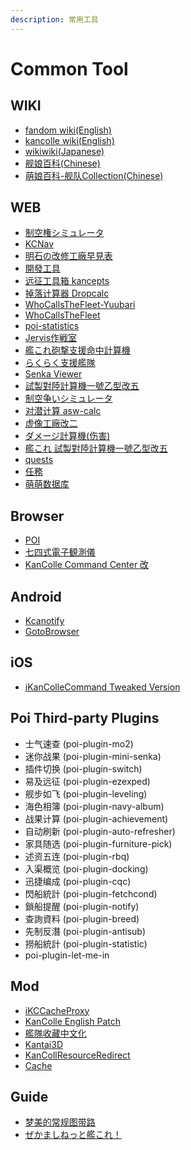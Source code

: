 ```yaml
---
description: 常用工具
---
```


# Common Tool

## WIKI

* [fandom wiki\(English\)](https://kancolle.fandom.com/wiki/KanColle_Wiki)
* [kancolle wiki\(English\)](https://en.kancollewiki.net/Kancolle_Wiki)
* [wikiwiki\(Japanese\)](https://wikiwiki.jp/kancolle/)
* [舰娘百科\(Chinese\)](https://zh.kcwiki.cn/)
* [萌娘百科-舰队Collection\(Chinese\)](https://zh.moegirl.org.cn/%E8%88%B0%E9%98%9FCollection)

## WEB

* [制空権シミュレータ](https://noro6.github.io/kcTools/)
* [KCNav](https://kc.piro.moe/nav/#/)
* [明石の改修工廠早見表](https://akashi-list.me/)
* [開發工具](https://xn--uesr8qr0rdwk.cn/kc-development-tools/)
* [远征工具箱 kancepts](https://javran.github.io/kancepts/)
* [掉落计算器 Dropcalc](https://javran.github.io/dropcalc/ggfdfdfdfd)
* [WhoCallsTheFleet-Yuubari](https://yuubari.fleet.moe/)
* [WhoCallsTheFleet](http://fleet.diablohu.com/)
* [poi-statistics](https://db.kcwiki.org/drop/)
* [Jervis作戦室](https://kcjervis.github.io/jervis/#/)
* [艦これ砲撃支援命中計算機](https://yuich1.github.io/kcHitTool/)
* [らくらく支援艦隊](https://thisleaf.github.io/kancolle_support.html)
* [Senka Viewer](https://senka.su/)
* [試製對陸計算機一號乙型改五](https://dube116.github.io/installation-calculator/)
* [制空争いシミュレータ](https://dque.github.io/seiku/)
* [对潜计算 asw-calc](https://javran.github.io/asw-calc/)
* [虚像工廠改二](https://dsco11.web.fc2.com/)
* [ダメージ計算機\(伤害\)](http://kancollecalc.jp/damage.html)
* [艦これ 試製對陸計算機一號乙型改五](https://dube116.github.io/installation-calculator/)
* [quests](https://tsunkit.net/quests/)
* [任務](https://richelieu-manager.net/)
* [萌萌数据库](https://moe-data.github.io/)

## Browser

* [POI](https://poi.moe/)
* [七四式電子観測儀](http://electronicobserver.blog.fc2.com/)
* [KanColle Command Center 改](https://chrome.google.com/webstore/detail/kancolle-command-center-%E6%94%B9/hkgmldnainaglpjngpajnnjfhpdjkohh)

## Android

* [Kcanotify](https://swaytwig.com/kcanotify/)
* [GotoBrowser](https://github.com/antest1/GotoBrowser)

## iOS

* [iKanColleCommand Tweaked Version](https://kc2tweaked.github.io/zh/)

## Poi Third-party Plugins

* 士气速查 \(poi-plugin-mo2\)
* 迷你战果 \(poi-plugin-mini-senka\)
* 插件切换 \(poi-plugin-switch\)
* 易及远征 \(poi-plugin-ezexped\)
* 舰步如飞 \(poi-plugin-leveling\)
* 海色相簿 \(poi-plugin-navy-album\)
* 战果计算 \(poi-plugin-achievement\)
* 自动刷新 \(poi-plugin-auto-refresher\)
* 家具随选 \(poi-plugin-furniture-pick\)
* 述资五连 \(poi-plugin-rbq\)
* 入渠概览 \(poi-plugin-docking\)
* 迅捷编成 \(poi-plugin-cqc\)
* 閃船統計 \(poi-plugin-fetchcond\)
* 鎖船提醒 \(poi-plugin-notify\)
* 查詢資料 \(poi-plugin-breed\)
* 先制反潛 \(poi-plugin-antisub\)
* 撈船統計 \(poi-plugin-statistic\)
* poi-plugin-let-me-in

## Mod

* [iKCCacheProxy](https://github.com/Tibowl/KCCacheProxy)
* [KanColle English Patch](https://github.com/Oradimi/KanColle-English-Patch-KCCP)
* [艦隊收藏中文化](https://github.com/ivon852/KanColle-Traditional-Chinese-Patch)
* [Kantai3D](https://github.com/laplamgor/kantai3d)
* [KanCollResourceRedirect](https://bbs.nga.cn/read.php?tid=22561981)
* [Cache](https://github.com/kcwiki/cache)

## Guide

* [梦美的常规图带路](https://bbs.nga.cn/read.php?tid=23451223)
* [ぜかましねっと艦これ！](https://zekamashi.net/)